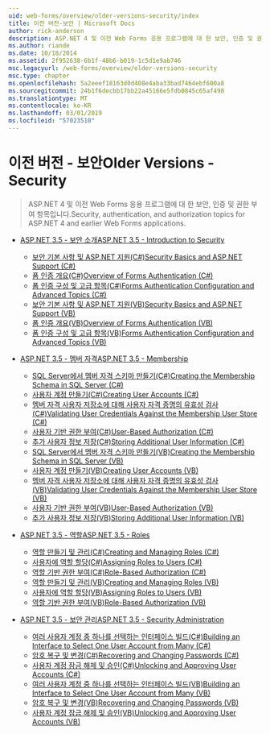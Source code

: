 ```yaml
---
uid: web-forms/overview/older-versions-security/index
title: 이전 버전-보안 | Microsoft Docs
author: rick-anderson
description: ASP.NET 4 및 이전 Web Forms 응용 프로그램에 대 한 보안, 인증 및 권한 부여 항목입니다.
ms.author: riande
ms.date: 10/18/2014
ms.assetid: 2f952638-6b1f-48b6-b019-1c5d1e9ab746
msc.legacyurl: /web-forms/overview/older-versions-security
msc.type: chapter
ms.openlocfilehash: 5a2eeef18163d0d408e4aba33bad7464ebf600a8
ms.sourcegitcommit: 24b1f6decbb17bb22a45166e5fdb0845c65af498
ms.translationtype: MT
ms.contentlocale: ko-KR
ms.lasthandoff: 03/01/2019
ms.locfileid: "57023510"
---
```

<a name="older-versions---security"></a><span data-ttu-id="fdbf5-103">이전 버전 - 보안</span><span class="sxs-lookup"><span data-stu-id="fdbf5-103">Older Versions - Security</span></span>
====================
> <span data-ttu-id="fdbf5-104">ASP.NET 4 및 이전 Web Forms 응용 프로그램에 대 한 보안, 인증 및 권한 부여 항목입니다.</span><span class="sxs-lookup"><span data-stu-id="fdbf5-104">Security, authentication, and authorization topics for ASP.NET 4 and earlier Web Forms applications.</span></span>


- [<span data-ttu-id="fdbf5-105">ASP.NET 3.5 - 보안 소개</span><span class="sxs-lookup"><span data-stu-id="fdbf5-105">ASP.NET 3.5 - Introduction to Security</span></span>](introduction/index.md)

    - [<span data-ttu-id="fdbf5-106">보안 기본 사항 및 ASP.NET 지원(C#)</span><span class="sxs-lookup"><span data-stu-id="fdbf5-106">Security Basics and ASP.NET Support (C#)</span></span>](introduction/security-basics-and-asp-net-support-cs.md)
    - [<span data-ttu-id="fdbf5-107">폼 인증 개요(C#)</span><span class="sxs-lookup"><span data-stu-id="fdbf5-107">Overview of Forms Authentication (C#)</span></span>](introduction/an-overview-of-forms-authentication-cs.md)
    - [<span data-ttu-id="fdbf5-108">폼 인증 구성 및 고급 항목(C#)</span><span class="sxs-lookup"><span data-stu-id="fdbf5-108">Forms Authentication Configuration and Advanced Topics (C#)</span></span>](introduction/forms-authentication-configuration-and-advanced-topics-cs.md)
    - [<span data-ttu-id="fdbf5-109">보안 기본 사항 및 ASP.NET 지원(VB)</span><span class="sxs-lookup"><span data-stu-id="fdbf5-109">Security Basics and ASP.NET Support (VB)</span></span>](introduction/security-basics-and-asp-net-support-vb.md)
    - [<span data-ttu-id="fdbf5-110">폼 인증 개요(VB)</span><span class="sxs-lookup"><span data-stu-id="fdbf5-110">Overview of Forms Authentication (VB)</span></span>](introduction/an-overview-of-forms-authentication-vb.md)
    - [<span data-ttu-id="fdbf5-111">폼 인증 구성 및 고급 항목(VB)</span><span class="sxs-lookup"><span data-stu-id="fdbf5-111">Forms Authentication Configuration and Advanced Topics (VB)</span></span>](introduction/forms-authentication-configuration-and-advanced-topics-vb.md)
- [<span data-ttu-id="fdbf5-112">ASP.NET 3.5 - 멤버 자격</span><span class="sxs-lookup"><span data-stu-id="fdbf5-112">ASP.NET 3.5 - Membership</span></span>](membership/index.md)

    - [<span data-ttu-id="fdbf5-113">SQL Server에서 멤버 자격 스키마 만들기(C#)</span><span class="sxs-lookup"><span data-stu-id="fdbf5-113">Creating the Membership Schema in SQL Server (C#)</span></span>](membership/creating-the-membership-schema-in-sql-server-cs.md)
    - [<span data-ttu-id="fdbf5-114">사용자 계정 만들기(C#)</span><span class="sxs-lookup"><span data-stu-id="fdbf5-114">Creating User Accounts (C#)</span></span>](membership/creating-user-accounts-cs.md)
    - [<span data-ttu-id="fdbf5-115">멤버 자격 사용자 저장소에 대해 사용자 자격 증명의 유효성 검사(C#)</span><span class="sxs-lookup"><span data-stu-id="fdbf5-115">Validating User Credentials Against the Membership User Store (C#)</span></span>](membership/validating-user-credentials-against-the-membership-user-store-cs.md)
    - [<span data-ttu-id="fdbf5-116">사용자 기반 권한 부여(C#)</span><span class="sxs-lookup"><span data-stu-id="fdbf5-116">User-Based Authorization (C#)</span></span>](membership/user-based-authorization-cs.md)
    - [<span data-ttu-id="fdbf5-117">추가 사용자 정보 저장(C#)</span><span class="sxs-lookup"><span data-stu-id="fdbf5-117">Storing Additional User Information (C#)</span></span>](membership/storing-additional-user-information-cs.md)
    - [<span data-ttu-id="fdbf5-118">SQL Server에서 멤버 자격 스키마 만들기(VB)</span><span class="sxs-lookup"><span data-stu-id="fdbf5-118">Creating the Membership Schema in SQL Server (VB)</span></span>](membership/creating-the-membership-schema-in-sql-server-vb.md)
    - [<span data-ttu-id="fdbf5-119">사용자 계정 만들기(VB)</span><span class="sxs-lookup"><span data-stu-id="fdbf5-119">Creating User Accounts (VB)</span></span>](membership/creating-user-accounts-vb.md)
    - [<span data-ttu-id="fdbf5-120">멤버 자격 사용자 저장소에 대해 사용자 자격 증명의 유효성 검사(VB)</span><span class="sxs-lookup"><span data-stu-id="fdbf5-120">Validating User Credentials Against the Membership User Store (VB)</span></span>](membership/validating-user-credentials-against-the-membership-user-store-vb.md)
    - [<span data-ttu-id="fdbf5-121">사용자 기반 권한 부여(VB)</span><span class="sxs-lookup"><span data-stu-id="fdbf5-121">User-Based Authorization (VB)</span></span>](membership/user-based-authorization-vb.md)
    - [<span data-ttu-id="fdbf5-122">추가 사용자 정보 저장(VB)</span><span class="sxs-lookup"><span data-stu-id="fdbf5-122">Storing Additional User Information (VB)</span></span>](membership/storing-additional-user-information-vb.md)
- [<span data-ttu-id="fdbf5-123">ASP.NET 3.5 - 역할</span><span class="sxs-lookup"><span data-stu-id="fdbf5-123">ASP.NET 3.5 - Roles</span></span>](roles/index.md)

    - [<span data-ttu-id="fdbf5-124">역할 만들기 및 관리(C#)</span><span class="sxs-lookup"><span data-stu-id="fdbf5-124">Creating and Managing Roles (C#)</span></span>](roles/creating-and-managing-roles-cs.md)
    - [<span data-ttu-id="fdbf5-125">사용자에 역할 할당(C#)</span><span class="sxs-lookup"><span data-stu-id="fdbf5-125">Assigning Roles to Users (C#)</span></span>](roles/assigning-roles-to-users-cs.md)
    - [<span data-ttu-id="fdbf5-126">역할 기반 권한 부여(C#)</span><span class="sxs-lookup"><span data-stu-id="fdbf5-126">Role-Based Authorization (C#)</span></span>](roles/role-based-authorization-cs.md)
    - [<span data-ttu-id="fdbf5-127">역할 만들기 및 관리(VB)</span><span class="sxs-lookup"><span data-stu-id="fdbf5-127">Creating and Managing Roles (VB)</span></span>](roles/creating-and-managing-roles-vb.md)
    - [<span data-ttu-id="fdbf5-128">사용자에 역할 할당(VB)</span><span class="sxs-lookup"><span data-stu-id="fdbf5-128">Assigning Roles to Users (VB)</span></span>](roles/assigning-roles-to-users-vb.md)
    - [<span data-ttu-id="fdbf5-129">역할 기반 권한 부여(VB)</span><span class="sxs-lookup"><span data-stu-id="fdbf5-129">Role-Based Authorization (VB)</span></span>](roles/role-based-authorization-vb.md)
- [<span data-ttu-id="fdbf5-130">ASP.NET 3.5 - 보안 관리</span><span class="sxs-lookup"><span data-stu-id="fdbf5-130">ASP.NET 3.5 - Security Administration</span></span>](admin/index.md)

    - [<span data-ttu-id="fdbf5-131">여러 사용자 계정 중 하나를 선택하는 인터페이스 빌드(C#)</span><span class="sxs-lookup"><span data-stu-id="fdbf5-131">Building an Interface to Select One User Account from Many (C#)</span></span>](admin/building-an-interface-to-select-one-user-account-from-many-cs.md)
    - [<span data-ttu-id="fdbf5-132">암호 복구 및 변경(C#)</span><span class="sxs-lookup"><span data-stu-id="fdbf5-132">Recovering and Changing Passwords (C#)</span></span>](admin/recovering-and-changing-passwords-cs.md)
    - [<span data-ttu-id="fdbf5-133">사용자 계정 잠금 해제 및 승인(C#)</span><span class="sxs-lookup"><span data-stu-id="fdbf5-133">Unlocking and Approving User Accounts (C#)</span></span>](admin/unlocking-and-approving-user-accounts-cs.md)
    - [<span data-ttu-id="fdbf5-134">여러 사용자 계정 중 하나를 선택하는 인터페이스 빌드(VB)</span><span class="sxs-lookup"><span data-stu-id="fdbf5-134">Building an Interface to Select One User Account from Many (VB)</span></span>](admin/building-an-interface-to-select-one-user-account-from-many-vb.md)
    - [<span data-ttu-id="fdbf5-135">암호 복구 및 변경(VB)</span><span class="sxs-lookup"><span data-stu-id="fdbf5-135">Recovering and Changing Passwords (VB)</span></span>](admin/recovering-and-changing-passwords-vb.md)
    - [<span data-ttu-id="fdbf5-136">사용자 계정 잠금 해제 및 승인(VB)</span><span class="sxs-lookup"><span data-stu-id="fdbf5-136">Unlocking and Approving User Accounts (VB)</span></span>](admin/unlocking-and-approving-user-accounts-vb.md)
